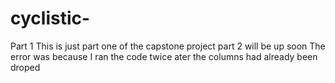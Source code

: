 # cyclistic-
Part 1
This is just part one of the capstone project part 2 will be up soon
The error was because I ran the code twice ater the columns had already been droped
